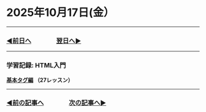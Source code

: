 # 2025年10月17日(金）

---

### [◀️前日へ](https://github.com/yuasys/chatty-journal/blob/main/2025/10/2025-10-16.md)&emsp;&emsp;&emsp;&emsp;[翌日へ▶️](https://github.com/yuasys/chatty-journal/blob/main/2025/10/2025-10-18.md)

---

### 学習記録: HTML入門 

<b>[基本タグ編](https://dotinstall.com/lessons/basic_html_tags_v3) （27レッスン）&emsp;
</b>

---

### [◀️前の記事へ](https://github.com/yuasys/chatty-journal/blob/main/2025/10/2025-10-16.md)&emsp;&emsp;&emsp;&emsp;[次の記事へ▶️](https://github.com/yuasys/chatty-journal/blob/main/2025/10/2025-10-18.md)
